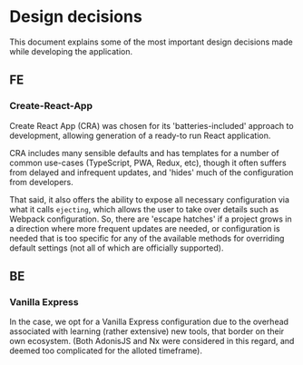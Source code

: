 # Design decisions

This document explains some of the most important design decisions made while developing the application.

## FE

### Create-React-App

Create React App (CRA) was chosen for its 'batteries-included' approach to development, allowing generation of a ready-to run React application.

CRA includes many sensible defaults and has templates for a number of common use-cases (TypeScript, PWA, Redux, etc), though it often suffers from delayed and infrequent updates, and 'hides' much of the configuration from developers.

That said, it also offers the ability to expose all necessary configuration via what it calls `ejecting`, which allows the user to take over details such as Webpack configuration. So, there are 'escape hatches' if a project grows in a direction where more frequent updates are needed, or configuration is needed that is too specific for any of the available methods for overriding default settings (not all of which are officially supported).


## BE

### Vanilla Express

In the case, we opt for a Vanilla Express configuration due to the overhead associated with learning (rather extensive) new tools, that border on their own ecosystem. (Both AdonisJS and Nx were considered in this regard, and deemed too complicated for the alloted timeframe).